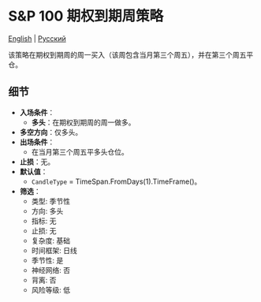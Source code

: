 # S&P 100 期权到期周策略
[English](README.md) | [Русский](README_ru.md)

该策略在期权到期周的周一买入（该周包含当月第三个周五），并在第三个周五平仓。

## 细节

- **入场条件**：
  - **多头**：在期权到期周的周一做多。
- **多空方向**：仅多头。
- **出场条件**：
  - 在当月第三个周五平多头仓位。
- **止损**：无。
- **默认值**：
  - `CandleType` = TimeSpan.FromDays(1).TimeFrame()。
- **筛选**：
  - 类型: 季节性
  - 方向: 多头
  - 指标: 无
  - 止损: 无
  - 复杂度: 基础
  - 时间框架: 日线
  - 季节性: 是
  - 神经网络: 否
  - 背离: 否
  - 风险等级: 低
